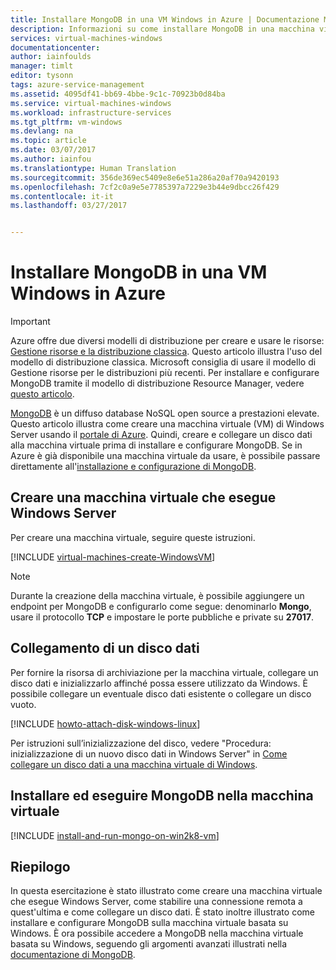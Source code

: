 ```yaml
---
title: Installare MongoDB in una VM Windows in Azure | Documentazione Microsoft
description: Informazioni su come installare MongoDB in una macchina virtuale di Azure creata con il modello di distribuzione classica che esegue Windows Server.
services: virtual-machines-windows
documentationcenter: 
author: iainfoulds
manager: timlt
editor: tysonn
tags: azure-service-management
ms.assetid: 4095df41-bb69-4bbe-9c1c-70923b0d84ba
ms.service: virtual-machines-windows
ms.workload: infrastructure-services
ms.tgt_pltfrm: vm-windows
ms.devlang: na
ms.topic: article
ms.date: 03/07/2017
ms.author: iainfou
ms.translationtype: Human Translation
ms.sourcegitcommit: 356de369ec5409e8e6e51a286a20af70a9420193
ms.openlocfilehash: 7cf2c0a9e5e7785397a7229e3b44e9dbcc26f429
ms.contentlocale: it-it
ms.lasthandoff: 03/27/2017


---
```

# <a name="install-mongodb-on-a-windows-vm-in-azure"></a>Installare MongoDB in una VM Windows in Azure
> [!IMPORTANT]
> Azure offre due diversi modelli di distribuzione per creare e usare le risorse: [Gestione risorse e la distribuzione classica](../../../resource-manager-deployment-model.md).  Questo articolo illustra l'uso del modello di distribuzione classica. Microsoft consiglia di usare il modello di Gestione risorse per le distribuzioni più recenti. Per installare e configurare MongoDB tramite il modello di distribuzione Resource Manager, vedere [questo articolo](../../virtual-machines-windows-install-mongodb.md?toc=%2fazure%2fvirtual-machines%2fwindows%2ftoc.json).

[MongoDB][MongoDB] è un diffuso database NoSQL open source a prestazioni elevate. Questo articolo illustra come creare una macchina virtuale (VM) di Windows Server usando il [portale di Azure][AzurePortal]. Quindi, creare e collegare un disco dati alla macchina virtuale prima di installare e configurare MongoDB. Se in Azure è già disponibile una macchina virtuale da usare, è possibile passare direttamente all'[installazione e configurazione di MongoDB](#install-and-run-mongodb-on-the-virtual-machine).

## <a name="create-a-virtual-machine-running-windows-server"></a>Creare una macchina virtuale che esegue Windows Server
Per creare una macchina virtuale, seguire queste istruzioni.

[!INCLUDE [virtual-machines-create-WindowsVM](../../../../includes/virtual-machines-create-windowsvm.md)]

> [!NOTE]
> Durante la creazione della macchina virtuale, è possibile aggiungere un endpoint per MongoDB e configurarlo come segue: denominarlo **Mongo**, usare il protocollo **TCP** e impostare le porte pubbliche e private su **27017**.
>
>

## <a name="attach-a-data-disk"></a>Collegamento di un disco dati
Per fornire la risorsa di archiviazione per la macchina virtuale, collegare un disco dati e inizializzarlo affinché possa essere utilizzato da Windows. È possibile collegare un eventuale disco dati esistente o collegare un disco vuoto.

[!INCLUDE [howto-attach-disk-windows-linux](../../../../includes/howto-attach-disk-windows-linux.md)]

Per istruzioni sull’inizializzazione del disco, vedere "Procedura: inizializzazione di un nuovo disco dati in Windows Server" in [Come collegare un disco dati a una macchina virtuale di Windows](attach-disk.md).

## <a name="install-and-run-mongodb-on-the-virtual-machine"></a>Installare ed eseguire MongoDB nella macchina virtuale
[!INCLUDE [install-and-run-mongo-on-win2k8-vm](../../../../includes/install-and-run-mongo-on-win2k8-vm.md)]

## <a name="summary"></a>Riepilogo
In questa esercitazione è stato illustrato come creare una macchina virtuale che esegue Windows Server, come stabilire una connessione remota a quest'ultima e come collegare un disco dati.  È stato inoltre illustrato come installare e configurare MongoDB sulla macchina virtuale basata su Windows. È ora possibile accedere a MongoDB nella macchina virtuale basata su Windows, seguendo gli argomenti avanzati illustrati nella [documentazione di MongoDB][MongoDocs].

[MongoDocs]: http://docs.mongodb.org/manual/
[MongoDB]: http://www.mongodb.org/
[AzurePortal]: https://portal.azure.com/


